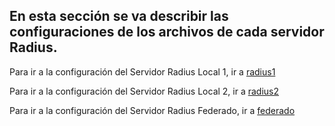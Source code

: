 ## En esta sección se va describir las configuraciones de los archivos de cada servidor Radius.

Para ir a la configuración del Servidor Radius Local 1, ir a [radius1](https://github.com/richardqa/curso-eduroam/blob/master/modulos/Freeradius3.x/radius-local-1/README.md)

Para ir a la configuración del Servidor Radius Local 2, ir a [radius2](https://github.com/richardqa/curso-eduroam/blob/master/modulos/Freeradius3.x/radius-local-2/README.md)

Para ir a la configuración del Servidor Radius Federado, ir a [federado](https://github.com/richardqa/curso-eduroam/blob/master/modulos/Freeradius3.x/federado-local/README.md)

